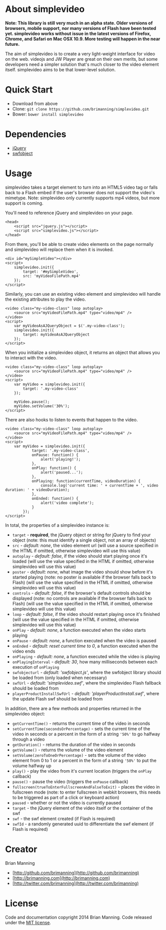 About simplevideo
===

__Note: This library is still very much in an alpha state. Older versions of browsers, mobile support, nor many versions of Flash have been tested yet. simplevideo works without issue in the latest versions of Firefox, Chrome, and Safari on Mac OSX 10.9. More testing will happen in the near future.__

The aim of simplevideo is to create a very light-weight interface for video on the web. videojs and JW Player are great on their own merits, but some developers need a simpler solution that's much closer to the video element itself. simplevideo aims to be that lower-level solution.

Quick Start
===
+ Download from above
+ Clone: `git clone https://github.com/brimanning/simplevideo.git`
+ Bower: `bower install simplevideo`

Dependencies
===
+ [jQuery](http://jquery.com)
+ [swfobject](https://code.google.com/p/swfobject)

Usage
===
simplevideo takes a target element to turn into an HTML5 video tag or falls back to a Flash embed if the user's browser does not support the video's mimetype. Note: simplevideo only currently supports mp4 videos, but more support is coming.

You'll need to reference jQuery and simplevideo on your page.

	<head>
		<script src="jquery.js"></script>
		<script src="simplevideo.js"></script>
	</head>

From there, you'll be able to create video elements on the page normally and simplevideo will replace them when it is invoked.

	<div id="mySimpleVideo"></div>
	<script>
		simplevideo.init({
			target: '#mySimpleVideo',
			src: 'myVideoFilePath.mp4'
		});
	</script>

Similarly, you can use an existing video element and simplevideo will handle the existing attributes to play the video.

	<video class="my-video-class" loop autoplay>
		<source src="myVideoFilePath.mp4" type="video/mp4" />
	</video>
	<script>
		var myVideoAsAJQueryObject = $('.my-video-class');
		simplevideo.init({
			target: myVideoAsAJQueryObject
		});
	</script>

When you initialize a simplevideo object, it returns an object that allows you to interact with the video.

	<video class="my-video-class" loop autoplay>
		<source src="myVideoFilePath.mp4" type="video/mp4" />
	</video>
	<script>
		var myVideo = simplevideo.init({
			target: '.my-video-class'
		});
			
		myVideo.pause();
		myVideo.setVolume('30%');
	</script>
	
There are also hooks to listen to events that happen to the video.

	<video class="my-video-class" loop autoplay>
		<source src="myVideoFilePath.mp4" type="video/mp4" />
	</video>
	<script>
		var myVideo = simplevideo.init({
				target: '.my-video-class',
				onPause: function() {
					alert('playing!');
				},
				onPlay: function() {
					alert('paused...');
				},
				onPlaying: function(currentTime, videoDuration) {
					console.log('current time: ' + currentTime + ', video duration: ' + videoDuration);
				},
				onEnded: function() {
					alert('video complete');
				}
			});
	</script>
	
In total, the properties of a simplevideo instance is:

+ `target` - __required__, the jQuery object or string for jQuery to find your object (note: this must identify a single object, not an array of objects)
+ `src` - _default: none_, the video element url (will use a source specified in the HTML if omitted, otherwise simplevideo will use this value)
+ `autoplay` - _default: false_, if the video should start playing once it's loaded (will use the value specified in the HTML if omitted, otherwise simplevideo will use this value)
+ `poster` - _default: none_, what image the video should show before it's started playing (note: no poster is available if the browser falls back to Flash) (will use the value specified in the HTML if omitted, otherwise simplevideo will use this value)
+ `controls` - _default: false_, if the browser's default controls should be displayed (note: no controls are available if the browser falls back to Flash) (will use the value specified in the HTML if omitted, otherwise simplevideo will use this value)
+ `loop` - _default: false_, if the video should restart playing once it's finished (will use the value specified in the HTML if omitted, otherwise simplevideo will use this value)
+ `onPlay` - _default: none_, a function executed when the video starts playing
+ `onPause` - _default: none_, a function executed when the video is paused
+ `onEnded` - _default: reset current time to 0_, a function executed when the video ends
+ `onPlaying` - _default: none_, a function executed while the video is playing
+ `onPlayingInterval` - _default: 30_, how many milliseconds between each execution of `onPlaying`
+ `swfobjecturl` - _default: 'swfobject.js'_, where the swfobject library should be loaded from (only loaded when necessary)
+ `swfUrl` - _default: 'simplevideo.swf'_, where the simplevideo Flash fallback should be loaded from
+ `playerProductInstallSwfUrl` - _default: 'playerProductInstall.swf'_, where the update Flash swf should be loaded from

In addition, there are a few methods and properties returned in the simplevideo object:

+ `getCurrentTime()` - returns the current time of the video in seconds
+ `setCurrentTime(secondsOrPercentage)` - sets the current time of the video in seconds or a percent in the form of a string `'50%'` to go halfway through a video
+ `getDuration()` - returns the duration of the video in seconds
+ `getVolume()` - returns the volume of the video element
+ `setVolume(zeroToOneOrPercentage)` - sets the volume of the video element from 0 to 1 or a percent in the form of a string `'50%'` to put the volume halfway up
+ `play()` - play the video from it's current location (triggers the `onPlay` callback)
+ `pause()` - pause the video (triggers the `onPause` callback)
+ `fullscreen(trueToEnterFullscreenAndFalseToExit)` - places the video in fullscreen mode (note: to enter fullscreen in webkit broswers, this needs to be triggered as part of a click or keyboard action)
+ `paused` - whether or not the video is currently paused
+ `target` - the jQuery element of the video itself or the container of the swf
+ `swf` - the swf element created (if Flash is required)
+ `swfId` - a randomly generated uuid to differentiate the swf element (if Flash is required)

Creator
===
Brian Manning

+ [http://github.com/brimanning](http://github.com/brimanning)
+ [http://brimanning.com](http://brimanning.com)
+ [http://twitter.com/brimanning](http://twitter.com/brimanning)

License
===
Code and documentation copyright 2014 Brian Manning. Code released under the [MIT license](https://github.com/brimanning/simplevideo/blob/master/LICENSE.md).
